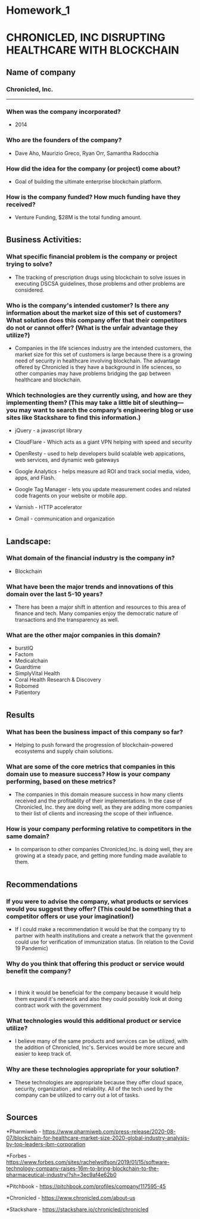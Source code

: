# Homework_1

# CHRONICLED, INC DISRUPTING HEALTHCARE WITH BLOCKCHAIN

## Name of company  
### Chronicled, Inc.
_________________________________________________________

### When was the company incorporated? 

* 2014


### Who are the founders of the company? 

* Dave Aho, Maurizio Greco, Ryan Orr, Samantha Radocchia


### How did the idea for the company (or project) come about? 

* Goal of building the ultimate enterprise blockchain platform.


### How is the company funded? How much funding have they received? 

* Venture Funding, $28M is the total funding amount.

#

## Business Activities:

### What specific financial problem is the company or project trying to solve? 

* The tracking of prescription drugs using blockchain to solve issues in executing DSCSA guidelines, those problems and other problems are considered.


### Who is the company's intended customer?  Is there any information about the market size of this set of customers? What solution does this company offer that their competitors do not or cannot offer? (What is the unfair advantage they utilize?)

* Companies in the life sciences industry are the intended customers, the market size for this set of customers is large because there is a growing need of security in healthcare involving blockchain. The advantage offered by Chronicled is they have a background in life sciences, so other companies may have problems bridging the gap between healthcare and blockchain.

### Which technologies are they currently using, and how are they implementing them? (This may take a little bit of sleuthing–– you may want to search the company’s engineering blog or use sites like Stackshare to find this information.) 
 
* jQuery - a javascript library

* CloudFlare - Which acts as a giant VPN helping with speed and security

* OpenResty - used to help developers build scalable web appications, web services, and dynamic web gateways

* Google Analytics - helps measure ad ROI and track social media, video, apps, and Flash.

* Google Tag Manager - lets you update measurement codes and related code fragents on your website or mobile app.

* Varnish - HTTP accelerator

* Gmail - communication and organization

#

## Landscape:

### What domain of the financial industry is the company in? 

* Blockchain

### What have been the major trends and innovations of this domain over the last 5-10 years? 

* There has been a major shift in attention and resources to this area of finance and tech. Many companies enjoy the democratic nature of transactions and the transparency as well.

### What are the other major companies in this domain? 

* burstIQ
* Factom
* Medicalchain
* Guardtime 
* SimplyVital Health
* Coral Health Research & Discovery
* Robomed
* Patientory

#

## Results


### What has been the business impact of this company so far?

* Helping to push forward the progression of blockchain-powered ecosystems and supply chain solutions.


### What are some of the core metrics that companies in this domain use to measure success? How is your company performing, based on these metrics?
 * The companies in this domain measure success in how many clients received and the profitablity of their implementations. In the case of Chronicled, Inc. they are doing well, as they are adding more companies to their list of clients and increasing the scope of their influence.


### How is your company performing relative to competitors in the same domain?
* In comparison to other companies Chronicled,Inc. is doing well, they are growing at a steady pace, and getting more funding made available to them.          

#
#
#
## Recommendations

### If you were to advise the company, what products or services would you suggest they offer? (This could be something that a competitor offers or use your imagination!)

* If I could make a recommendation it would be that the company try to partner with health institutions and create a network that the govenment could use for verification of immunization status. (In relation to the Covid 19 Pandemic)
### Why do you think that offering this product or service would benefit the company?
#
* I think it would be beneficial for the company because it would help them expand it's network and also they could possibly look at doing contract work with the government 
### What technologies would this additional product or service utilize?
* I believe many of the same products and services can be utilized, with the addition of Chronicled, Inc's. Services would be more secure and easier to keep track of.
### Why are these technologies appropriate for your solution?
* These technologies are appropriate because they offer cloud space, security, organization , and reliability. All of the tech used by the company can be utilized to carry out a lot of tasks.

#
#
#
#
#

#
#
#
##
#
#
#
#
#

##

#
## Sources
*Pharmiweb - https://www.pharmiweb.com/press-release/2020-08-07/blockchain-for-healthcare-market-size-2020-global-industry-analysis-by-top-leaders-ibm-corporation

*Forbes - https://www.forbes.com/sites/rachelwolfson/2019/01/15/software-technology-company-raises-16m-to-bring-blockchain-to-the-pharmaceutical-industry/?sh=3ec9af4e62b0

*Pitchbook - https://pitchbook.com/profiles/company/117595-45

*Chronicled - https://www.chronicled.com/about-us

*Stackshare - https://stackshare.io/chronicled/chronicled


